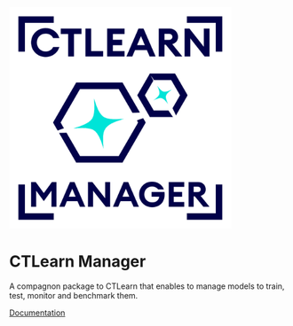 <!-- ![CTLearn Manager Logo](CTLearnManager.png) -->

<img src="CTLearnManager.png" alt="drawing" width="400"/>


# CTLearn Manager

A compagnon package to CTLearn that enables to manage models to train, test, monitor and benchmark them.

[Documentation](https://ctlearn-manager.readthedocs.io/en/latest/)
